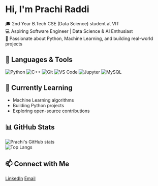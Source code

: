 # Hi, I'm Prachi Raddi 

🎓 2nd Year B.Tech CSE (Data Science) student at VIT  
💻 Aspiring Software Engineer | Data Science & AI Enthusiast  
🚀 Passionate about Python, Machine Learning, and building real-world projects  


## 🔧 Languages & Tools
![Python](https://img.shields.io/badge/-Python-3776AB?style=for-the-badge&logo=python&logoColor=white)
![C++](https://img.shields.io/badge/-C++-00599C?style=for-the-badge&logo=cplusplus&logoColor=white)
![Git](https://img.shields.io/badge/-Git-F05032?style=for-the-badge&logo=git&logoColor=white)
![VS Code](https://img.shields.io/badge/-VS%20Code-007ACC?style=for-the-badge&logo=visual-studio-code&logoColor=white)
![Jupyter](https://img.shields.io/badge/-Jupyter-F37626?style=for-the-badge&logo=jupyter&logoColor=white)
![MySQL](https://img.shields.io/badge/-MySQL-4479A1?style=for-the-badge&logo=mysql&logoColor=white)


## 🌱 Currently Learning
- Machine Learning algorithms  
- Building Python projects  
- Exploring open-source contributions  


## 📊 GitHub Stats
![Prachi's GitHub stats](https://github-readme-stats.vercel.app/api?username=prachiraddi&show_icons=true&theme=radical)  
![Top Langs](https://github-readme-stats.vercel.app/api/top-langs/?username=prachiraddi&layout=compact&theme=radical)


## 📫 Connect with Me
[LinkedIn](https://www.linkedin.com/in/prachiraddi)
[Email](prachiraddiwork@gmail.com)




